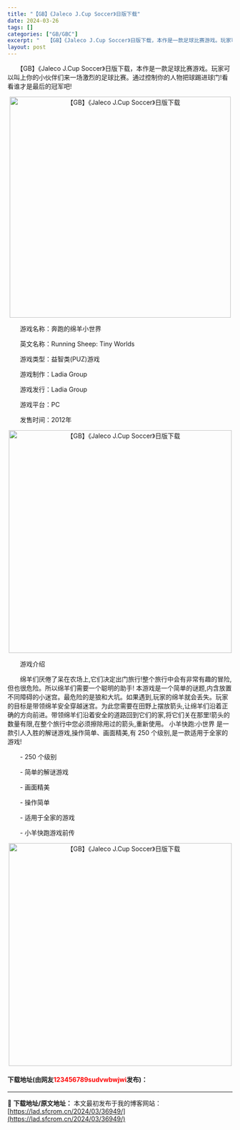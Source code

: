 ```yaml
---
title: "【GB】《Jaleco J.Cup Soccer》日版下载"
date: 2024-03-26
tags: []
categories: ["GB/GBC"]
excerpt: "　　【GB】《Jaleco J.Cup Soccer》日版下载，本作是一款足球比赛游戏。玩家可以叫上你的小伙伴们来一场激烈的足球比赛。通过控制你的人物把球踢进球门!看看谁才是最后的冠军吧! 　　游戏名称：奔跑的绵羊小世界 　　英文名称：Running Sheep: Tiny Worlds 　　游戏类&hellip;"
layout: post
---
```


 <p>　　【GB】《Jaleco J.Cup Soccer》日版下载，本作是一款足球比赛游戏。玩家可以叫上你的小伙伴们来一场激烈的足球比赛。通过控制你的人物把球踢进球门!看看谁才是最后的冠军吧!</p> <p align="center"><img align="" border="0" src="https://lad.sfcrom.cn/wp-content/uploads/2024/03/20240326_66028084d334e.png" width="495" alt="【GB】《Jaleco J.Cup Soccer》日版下载" /></p> <p>　　游戏名称：奔跑的绵羊小世界</p> <p>　　英文名称：Running Sheep: Tiny Worlds</p> <p>　　游戏类型：益智类(PUZ)游戏</p> <p>　　游戏制作：Ladia Group</p> <p>　　游戏发行：Ladia Group</p> <p>　　游戏平台：PC</p> <p>　　发售时间：2012年</p> <p align="center"><img align="" border="0" src="https://lad.sfcrom.cn/wp-content/uploads/2024/03/20240326_660280857efd7.png" width="499" alt="【GB】《Jaleco J.Cup Soccer》日版下载" /></p> <p>　　游戏介绍</p> <p>　　绵羊们厌倦了呆在农场上,它们决定出门旅行!整个旅行中会有非常有趣的冒险,但也很危险。所以绵羊们需要一个聪明的助手! 本游戏是一个简单的谜题,内含放置不同障碍的小迷宫。最危险的是狼和大坑。如果遇到,玩家的绵羊就会丢失。玩家的目标是带领绵羊安全穿越迷宫。为此您需要在田野上摆放箭头,让绵羊们沿着正确的方向前进。带领绵羊们沿着安全的道路回到它们的家,将它们关在那里!箭头的数量有限,在整个旅行中您必须擦除用过的箭头,重新使用。 小羊快跑:小世界 是一款引人入胜的解谜游戏,操作简单、画面精美,有 250 个级别,是一款适用于全家的游戏!</p> <p>　　- 250 个级别</p> <p>　　- 简单的解谜游戏</p> <p>　　- 画面精美</p> <p>　　- 操作简单</p> <p>　　- 适用于全家的游戏</p> <p>　　- 小羊快跑游戏前传</p> <p align="center"><img align="" border="0" src="https://lad.sfcrom.cn/wp-content/uploads/2024/03/20240326_660280862e676.png" width="499" alt="【GB】《Jaleco J.Cup Soccer》日版下载" /></p> <p><h4>下载地址(由网友<font color="red">123456789sudvwbwjwi</font>发布)：</h4></p> 

---
📖 **下载地址/原文地址：** 本文最初发布于我的博客网站：[https://lad.sfcrom.cn/2024/03/36949/](https://lad.sfcrom.cn/2024/03/36949/)
